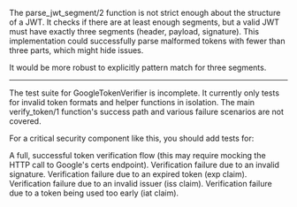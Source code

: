 The parse_jwt_segment/2 function is not strict enough about the structure of a JWT. It checks if there are at least enough segments, but a valid JWT must have exactly three segments (header, payload, signature). This implementation could successfully parse malformed tokens with fewer than three parts, which might hide issues.

It would be more robust to explicitly pattern match for three segments.

----

The test suite for GoogleTokenVerifier is incomplete. It currently only tests for invalid token formats and helper functions in isolation. The main verify_token/1 function's success path and various failure scenarios are not covered.

For a critical security component like this, you should add tests for:

A full, successful token verification flow (this may require mocking the HTTP call to Google's certs endpoint).
Verification failure due to an invalid signature.
Verification failure due to an expired token (exp claim).
Verification failure due to an invalid issuer (iss claim).
Verification failure due to a token being used too early (iat claim).
